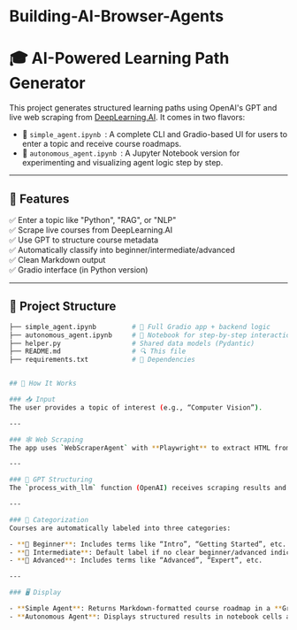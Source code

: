 # Building-AI-Browser-Agents

# 🎓 AI-Powered Learning Path Generator

This project generates structured learning paths using OpenAI's GPT and live web scraping from [DeepLearning.AI](https://www.deeplearning.ai/courses). It comes in two flavors:

- 🧩 `simple_agent.ipynb `: A complete CLI and Gradio-based UI for users to enter a topic and receive course roadmaps.
- 📒 `autonomous_agent.ipynb `: A Jupyter Notebook version for experimenting and visualizing agent logic step by step.

---

## 🚀 Features

✅ Enter a topic like "Python", "RAG", or "NLP"  
✅ Scrape live courses from DeepLearning.AI  
✅ Use GPT to structure course metadata  
✅ Automatically classify into beginner/intermediate/advanced  
✅ Clean Markdown output  
✅ Gradio interface (in Python version)

---

## 📁 Project Structure

```bash
├── simple_agent.ipynb         # 🧩 Full Gradio app + backend logic
├── autonomous_agent.ipynb     # 📒 Notebook for step-by-step interaction
├── helper.py                  # Shared data models (Pydantic)
├── README.md                  # 🔍 This file
├── requirements.txt           # 🔧 Dependencies


## 🧠 How It Works

### 📥 Input  
The user provides a topic of interest (e.g., “Computer Vision”).

---

### 🕸️ Web Scraping  
The app uses `WebScraperAgent` with **Playwright** to extract HTML from [DeepLearning.AI](https://www.deeplearning.ai/courses).

---

### 🧠 GPT Structuring  
The `process_with_llm` function (OpenAI) receives scraping results and filters/structures course data into JSON format for further processing.

---

### 📘 Categorization  
Courses are automatically labeled into three categories:

- **📘 Beginner**: Includes terms like “Intro”, “Getting Started”, etc.  
- **📗 Intermediate**: Default label if no clear beginner/advanced indicators are found  
- **📕 Advanced**: Includes terms like “Advanced”, “Expert”, etc.

---

### 🖥️ Display  

- **Simple Agent**: Returns Markdown-formatted course roadmap in a **Gradio web interface**  
- **Autonomous Agent**: Displays structured results in notebook cells and/or visualized using the `visualizeCourses()` function (if enabled)
